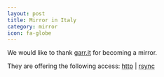 ```yaml
---
layout: post
title: Mirror in Italy
category: mirror
icon: fa-globe
---
```


We would like to thank [garr.it](https://mirror.garr.it) for becoming a mirror.

They are offering the following access: [http](http://blackarch.mirror.garr.it/mirrors/blackarch/) | [rsync](rsync://blackarch.mirror.garr.it/blackarch/)